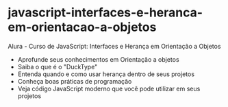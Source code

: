 # javascript-interfaces-e-heranca-em-orientacao-a-objetos
Alura - Curso de JavaScript: Interfaces e Herança em Orientação a Objetos

* Aprofunde seus conhecimentos em Orientação a objetos
* Saiba o que é o "DuckType"
* Entenda quando e como usar herança dentro de seus projetos
* Conheça boas práticas de programação
* Veja código JavaScript moderno que você pode utilizar em seus projetos
